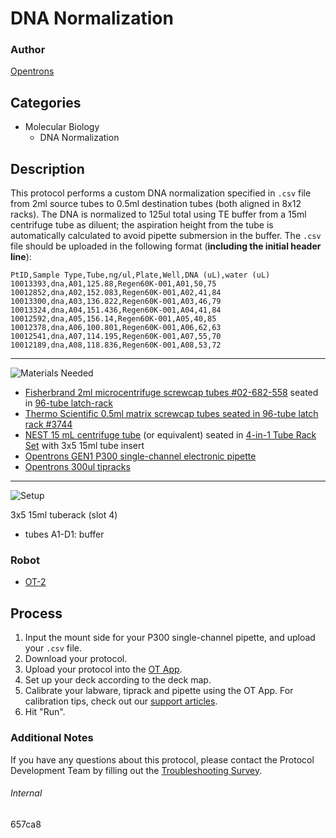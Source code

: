 # DNA Normalization

### Author
[Opentrons](https://opentrons.com/)

## Categories
* Molecular Biology
	* DNA Normalization

## Description
This protocol performs a custom DNA normalization specified in `.csv` file from 2ml source tubes to 0.5ml destination tubes (both aligned in 8x12 racks). The DNA is normalized to 125ul total using TE buffer from a 15ml centrifuge tube as diluent; the aspiration height from the tube is automatically calculated to avoid pipette submersion in the buffer. The `.csv` file should be uploaded in the following format (**including the initial header line**):

```
PtID,Sample Type,Tube,ng/ul,Plate,Well,DNA (uL),water (uL)
10013393,dna,A01,125.88,Regen60K-001,A01,50,75
10012852,dna,A02,152.083,Regen60K-001,A02,41,84
10013300,dna,A03,136.822,Regen60K-001,A03,46,79
10013324,dna,A04,151.436,Regen60K-001,A04,41,84
10012592,dna,A05,156.14,Regen60K-001,A05,40,85
10012378,dna,A06,100.801,Regen60K-001,A06,62,63
10012541,dna,A07,114.195,Regen60K-001,A07,55,70
10012189,dna,A08,118.836,Regen60K-001,A08,53,72
```

---
![Materials Needed](https://s3.amazonaws.com/opentrons-protocol-library-website/custom-README-images/001-General+Headings/materials.png)

* [Fisherbrand 2ml microcentrifuge screwcap tubes #02-682-558](https://www.fishersci.com/shop/products/fisherbrand-free-standing-microcentrifuge-tubes-screw-caps-3/p-3251083) seated in [96-tube latch-rack](https://www.thermofisher.com/order/catalog/product/3743AMB-BR#/3743AMB-BR)
* [Thermo Scientific 0.5ml matrix screwcap tubes seated in 96-tube latch rack #3744](https://www.thermofisher.com/order/catalog/product/3743AMB-BR#/3743AMB-BR)
* [NEST 15 mL centrifuge tube](https://shop.opentrons.com/collections/verified-consumables/products/nest-15-ml-centrifuge-tube) (or equivalent) seated in [4-in-1 Tube Rack Set](https://shop.opentrons.com/collections/verified-labware/products/tube-rack-set-1) with 3x5 15ml tube insert
* [Opentrons GEN1 P300 single-channel electronic pipette](https://shop.opentrons.com/collections/ot-2-pipettes/products/single-channel-electronic-pipette)
* [Opentrons 300ul tipracks](https://shop.opentrons.com/collections/opentrons-tips/products/opentrons-300ul-tips)

---
![Setup](https://s3.amazonaws.com/opentrons-protocol-library-website/custom-README-images/001-General+Headings/Setup.png)

3x5 15ml tuberack (slot 4)
* tubes A1-D1: buffer

### Robot
* [OT-2](https://opentrons.com/ot-2)

## Process
1. Input the mount side for your P300 single-channel pipette, and upload your `.csv` file.
2. Download your protocol.
3. Upload your protocol into the [OT App](https://opentrons.com/ot-app).
4. Set up your deck according to the deck map.
5. Calibrate your labware, tiprack and pipette using the OT App. For calibration tips, check out our [support articles](https://support.opentrons.com/en/collections/1559720-guide-for-getting-started-with-the-ot-2).
6. Hit "Run".

### Additional Notes
If you have any questions about this protocol, please contact the Protocol Development Team by filling out the [Troubleshooting Survey](https://protocol-troubleshooting.paperform.co/).

###### Internal
657ca8
